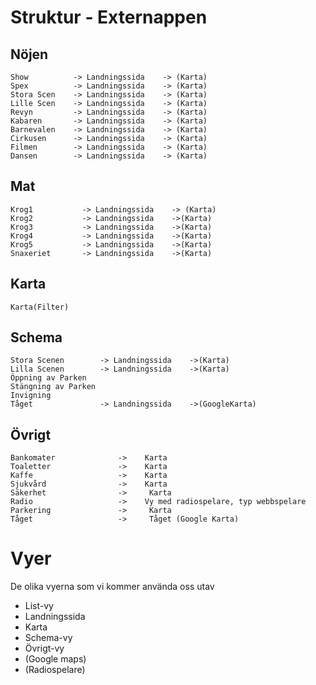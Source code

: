 # Struktur - Externappen
## Nöjen
    Show          -> Landningssida    -> (Karta)
    Spex          -> Landningssida    -> (Karta)
    Stora Scen    -> Landningssida    -> (Karta)
    Lille Scen    -> Landningssida    -> (Karta)
    Revyn         -> Landningssida    -> (Karta)
    Kabaren       -> Landningssida    -> (Karta)
    Barnevalen    -> Landningssida    -> (Karta)
    Cirkusen      -> Landningssida    -> (Karta)
    Filmen        -> Landningssida    -> (Karta)
    Dansen        -> Landningssida    -> (Karta)

## Mat
    Krog1           -> Landningssida    -> (Karta)
    Krog2           -> Landningssida    ->(Karta)
    Krog3           -> Landningssida    ->(Karta)
    Krog4           -> Landningssida    ->(Karta)
    Krog5           -> Landningssida    ->(Karta)
    Snaxeriet       -> Landningssida    ->(Karta)

    

## Karta
    Karta(Filter)

## Schema
    Stora Scenen        -> Landningssida    ->(Karta)
    Lilla Scenen        -> Landningssida    ->(Karta)
    Öppning av Parken    
    Stängning av Parken
    Invigning
    Tåget               -> Landningssida    ->(GoogleKarta)
    

## Övrigt
    Bankomater              ->    Karta
    Toaletter               ->    Karta
    Kaffe                   ->    Karta
    Sjukvård                ->    Karta
    Säkerhet                ->     Karta
    Radio                   ->    Vy med radiospelare, typ webbspelare
    Parkering               ->     Karta
    Tåget                   ->     Tåget (Google Karta)

# Vyer

De olika vyerna som vi kommer använda oss utav
 * List-vy
 * Landningssida
 * Karta
 * Schema-vy
 * Övrigt-vy
 * (Google maps)
 * (Radiospelare)
